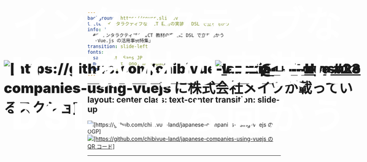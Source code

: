 ```yaml
---
background: https://cover.sli.dev
title: インタラクティブな ICT 教材の実装に DSL で立ち向かう
info: |
  ## インタラクティブな ICT 教材の実装に DSL で立ち向かう
  「Vue.js の活用事例特集」
transition: slide-left
fonts:
  sans: Noto Sans JP
  mono: Input Mono, monospace
theme: ./theme
---
```


<h1>
  <span class="line-1"><span class="accent">インタラクティブ</span>な</span>
  <br />
  <span class="line-2"><span class="accent">ICT教材</span>の実装に</span>
  <br />
  <span class="line-3"><span class="accent">DSL</span>で立ち向かう</span>
</h1>

<p class="abs-bl left-14 bottom-6">
  <a href="https://vuejs-meetup.connpass.com/event/355473/" class="flex gap-3 items-center"><img src="/vuejs-jp.png" alt="v-tokyo" class="w-10 pt-2" />v-tokyo #23</a>
</p>
<p class="abs-br right-14 bottom-6"><a href="https://x.com/naitokosuke">@naitokosuke</a></p>

<style>
h1 {
  margin-top: 2rem;
  font-size: 6rem !important;
  font-weight: 1000;
  line-height: 1.25;

  span { color: white; }

  .accent {
    color: color-mix(in srgb, var(--slidev-theme-primary), black 10%);
    font-weight: 1000;
  }

  .line-2 { letter-spacing: 1.05rem }
  .line-3 { letter-spacing: 0.82rem }
}

p {
  font-size: 2.25rem;
  font-weight: 1000;
  color: color-mix(in srgb, var(--slidev-theme-primary), black 10%);
}
</style>

---
layout: center
class: text-center
transition: slide-up
---

<div class="relative inline-block">
  <img src="/japanese-companies-using-vuejs.png" alt="[https://github.com/chibivue-land/japanese-companies-using-vuejs の OGP]" class="mx-auto h-130" />
  <a href="https://github.com/chibivue-land/japanese-companies-using-vuejs">
    <img src="/qr-japanese-companies-using-vuejs.png" alt="[https://github.com/chibivue-land/japanese-companies-using-vuejs の QR コード]" class="absolute bottom-4 right-10 z-10 w-70 screen-shot-embed" />
  </a>
</div>

---

<img
  src="/mates-on-japanese-companies-using-vuejs.png"
  alt="[https://github.com/chibivue-land/japanese-companies-using-vuejs に株式会社メイツが載っているスクショ]"
  class="flex items-center mx-auto screen-shot-embed"
  v-click
/>

<div
  class="animated-ellipse"
  style="top: 54%; left: 8%; width: 594px; height: 90px;"
/>

<img src="/mates-logo.png" alt="株式会社メイツ" class="absolute bottom-66 left-140 w-36 mates-logo" />

<style scoped>
.animated-ellipse {
  @apply absolute border-4 border-red-500;
  transform: scale(0);
  animation: pop-in 0.4s ease-out forwards;
  animation-delay: 1s;
  transform-origin: center;
}
@keyframes pop-in {
  0% { transform: scale(0); opacity: 0; }
  60% { transform: scale(1.2); opacity: 1; }
  100% { transform: scale(1); }
}

img.mates-logo {
  transform: scale(0);
  animation: pop-in 0.4s ease-out forwards;
  animation-delay: 1s;
  transform-origin: center;
}
</style>

---
layout: center
class: text-center
transition: slide-up
---

<h1>株式会社メイツ</h1>

<p :class="$slidev.nav.clicks === 1 ? 'clicked' : ''">一言で表すと</p>

<img src="/edutech.png" alt="edutech" class="mx-auto my-4 px-4" :class="$slidev.nav.clicks === 1 ? 'clicked' : ''" />

<div
  v-if="$slidev.nav.clicks === 1"
  class="overlay"
>
  <img src="/aim-at-logo.png" alt="aim@" class="mx-auto my-4" />
  <img src="/reco-logo.png" alt="reco" class="mx-auto my-4 w-50" />
</div>

<div style="display: none;" v-click />

<style scoped>
p.clicked { color: var(--slidev-theme-background); }
img.clicked { filter: blur(40px); }

.overlay {
  top: 5vh;
}
</style>

---
layout: center
---

<div class="flex items-center gap-12">
  <div class="flex-shrink-0">
    <a href="https://x.com/naitokosuke"><img src="/naitokosuke-sns-icon.png" class="w-56 h-56 rounded-full shadow-lg" /></a>
  </div>
  <div class="flex-1">
    <h2 class="text-5xl font-bold mb-6">ナイトウコウスケ</h2>
    <ul class="space-y-3 text-3xl">
      <li class="flex items-center">
        <span class="text-[#42b883] mr-2">▸</span>
        Compostion API 生まれ script setup 育ち
      </li>
      <li class="flex items-center">
        <span class="text-[#35495e] mr-2">▸</span>
        <logos-vue class="h-7 mt-1 mr-2" /> 3.2+
      </li>
    </ul>
    <div class="mt-8 pt-6 border-t border-gray-200">
      <p class="text-2xl text-gray-600">
        株式会社メイツ (2025.02~) <img src="/mates-logo.png" class="ml-2 h-10 inline-block" /><br/>
        フロントエンドエンジニア
      </p>
    </div>
  </div>
</div>

---
layout: center
---

<h1 class="text-8xl leading-36 font-bold mb-0">インタラクティブな<br /> ICT 教材の実装に<br /> DSL で立ち向かう</h1>

<div class="overlay overlay-white" v-click>
  <div>
    <h2 class="text-6xl">今日話すこと</h2>
    <ul class="mx-12 list-disc">
      <li class="text-5xl/24">株式会社メイツ</li>
      <li class="text-5xl/24">ICT 教材開発の課題</li>
      <li class="text-5xl/24">aim@ contents definition language</li>
    </ul>
  </div>
</div>

<style scoped>
.overlay { padding: 0 16px; }
</style>

---
layout: section
---

<h1 class="flex items-center justify-center text-8xl gap-4">
  <span>株式会社メイツ</span>
  <img src="/mates-logo.png" alt="mates inc." class="w-24 mt-4" />
</h1>

---
transition: slide-up
---

<div class="grid gap-4 grid-cols-3 items-center text-5xl my-20">
  <ul class="grid gap-12">
    <li class="font-bold underline underline-#D79A02 underline-offset-8">学習塾事業</li>
    <li class="font-bold underline underline-#e82518 underline-offset-8">アプリ事業</li>
  </ul>

  <img src="/mates-teams.svg" alt="[メイツの事業概要図]" class="col-span-2" />
</div>

---

<h1 class="flex items-center mb-12">
  <img src="/aim-at-logo.png" alt="aim@" aria-hidden="true" class="w-56" />
</h1>

<div class="grid grid-cols-2 gap-8 items-center">
  <ul class="space-y-4 text-4xl">
    <template v-if="$slidev.nav.clicks === 0">
      <li>学習塾向け ICT 教材</li>
      <li>定期テスト、英検、<br />高校入試、etc...</li>
      <li>Web アプリケーション</li>
    </template>
    <template v-if="$slidev.nav.clicks === 1">
      <li class="flex items-center">Web アプリ <logos-vue class="ml-2 h-8" /></li>
      <li>豊富な問題/解答形式</li>
      <li>マルチデバイス (& PWA)</li>
      <li>時間管理、メディアストリーミング、etc...</li>
    </template>
  </ul>
  <div>
    <img
      src="/aim-at-image.png"
      alt="[aim@ のイメージ]"
      class="mx-auto max-h-96"
    />
  </div>
</div>

<div style="display: none;" v-click />

---
class: text-center
layout: section
transition: slide-up
---

<h1 class="text-6xl">学習教材のドメイン知識は複雑</h1>

<p class="text-5xl">(一般的な話)</p>

---
transition: slide-up
---

<div class="mx-auto grid items-center justify-center">
  <h1>多様な学習形式と多様な問題形式</h1>
  <div class="grid grid-cols-3 gap-16 mx-auto">
    <ul class="grid gap-6 text-3xl border border-lightblue-200 bg-lightblue-50 rounded-lg p-4 h-100">
      <li>テスト</li>
      <li>一問一答</li>
      <li>ドリル</li>
      <li>模試</li>
      <li>講義動画</li>
      <li>インプット教材</li>
    </ul>
    <div class="grid col-span-2 grid-cols-2 gap-16 border border-lightblue-200 bg-lightblue-50 rounded-lg p-4 h-100">
      <ul class="grid gap-4 text-3xl">
        <li>択一</li>
        <li>複数選択</li>
        <li>穴埋め</li>
        <li>長文記述</li>
        <li>正誤</li>
        <li>書き順</li>
        <li>並び替え</li>
      </ul>
      <ul class="grid gap-4 text-3xl">
        <li>数式</li>
        <li>画像問題</li>
        <li>長文読解</li>
        <li>グラフ</li>
        <li>リスニング</li>
        <li>スピーキング</li>
        <li>作文添削</li>
      </ul>
    </div>
  </div>
</div>

---
transition: slide-up
layout: center
class: text-center
---

<h2 class="flex items-center text-7xl">
  <img src="/aim-at-logo.png" class="aim-at-logo" alt="aim@" aria-hidden="true" />
  <span>で扱う問題形式</span>
</h2>

<style scoped>
.aim-at-logo {
  width: 240px;
  margin-right: 1rem;
}
</style>

---
transition: slide-up
---

<h1 class="text-7xl">ChoiceFormat</h1>

<div class="grid grid-cols-3 gap-4 text-3xl mt-12">
  <ul class="grid gap-4">
    <li>単一選択/複数選択</li>
    <li>複数重複選択</li>
    <li>選択肢の解除機能</li>
    <li>選択肢のシャッフル</li>
    <li>選択肢に数式</li>
    <li>解答欄の結合</li>
  </ul>
  <img
    src="/choice-format.png"
    alt="[選択式問題のスクリーンショット]"
    class="mx-auto col-span-2 screen-shot-embed"
  />
</div>

---
transition: slide-up
---

<h1 class="text-7xl">WriteFormat</h1>

<div class="grid grid-cols-3 gap-4 text-4xl mt-12">
  <ul class="grid gap-4">
    <li>textarea (作文)</li>
    <li>解答欄の伸び縮み</li>
    <li>解答欄のクリア</li>
  </ul>
  <img
    src="/write-format.png"
    alt="記述形式のスクリーンショット"
    class="mx-auto col-span-2 screen-shot-embed"
  />
</div>

---
transition: slide-up
---

<h1 class="text-5xl">KanjiHiraganaHandWritingFormat</h1>

<div class="grid grid-cols-3 gap-4 text-4xl mt-12">
  <ul class="grid text-5xl gap-4">
    <li>書き順</li>
    <li>消しゴム</li>
    <li>undo</li>
  </ul>
  <img
    src="/kanji-hiragana-hand-writing-format.png"
    alt="手書き形式のスクリーンショット"
    class="mx-auto col-span-2 screen-shot-embed"
  />
</div>

---
transition: slide-up
---

<h1 class="text-7xl">全形式共通</h1>

<div class="grid grid-cols-3 gap-4 text-4xl mt-12">
  <ul class="grid">
    <li>マルバツ</li>
    <li>模範解答</li>
    <li>採点
    </li>
    <li>etc...</li>
  </ul>
  <img src="/scored-with-answer.png" alt="[採点後の模範解答の表示]" class="mx-auto col-span-2 screen-shot-embed" />
</div>

---

<h1 class="text-7xl mb-16">他にも...</h1>

<ul class="space-y-8 text-5xl">
  <li>Hiragana (ひらがなのみ入力)</li>
  <li>SelfScoring (自己採点)</li>
  <li>Speak (音声入力)</li>
  <li>etc...</li>
</ul>

---
layout: section
transition: slide-up
---

<h1 class="text-6xl">実際のコンテンツ開発とその課題</h1>

---
transition: slide-up
---

<h1 v-click>元々の学習画面</h1>

<img src="/old-aim-at.png" alt="元々の学習画面" class="mx-auto screen-shot-embed" />

<p class="text-4xl" v-click>CSV + 問題画像</p>

<ul class="grid gap-4 text-4xl" v-click>
  <li>問題画像の拡大・縮小</li>
  <li>解答欄と問題文が離れている</li>
</ul>

<div class="overlay overlay-blur" v-click>
  <img src="/sp-csv.png" alt="スマホで見た CSV コンテンツ" class="mx-auto my-20 screen-shot-embed" />
</div>

<p v-click class="overlay text-7xl emoji">🥲</p>

<style scoped>
:is(h1, ul, p) {
  position: absolute;
  width: fit-content;
  z-index: 10;
  background-color: var(--vue-green);
  border-radius: 10px;
  padding: 10px;
}

h1 { top: 30px; left: 30px; }

ul { top:300px; right: 10px; }

p { top: 150px; right: 10px; }

p.emoji {
  top: 330px;
  left: 660px;
  z-index: 1000;
  height: 130px;
  width: 130px;
}

.overlay { img { height: 500px; } }
</style>

---

<img src="/csv-content.png" alt="CSV コンテンツ" class="mx-auto screen-shot-embed h-125" />

<div :class="$slidev.nav.clicks === 0 ? 'hidden' : 'overlay overlay-blur'">
  <div class="text-3xl bg-white/90 p-8 rounded-lg">
    <ul v-if="$slidev.nav.clicks === 1">
      <li>問題文中に出てくる解答欄に直接入力できない</li>
      <li>スマホで見ると問題も解答欄もどちらも狭い</li>
      <li>問題画像の読み込みが完了するまでコンテンツを利用できない</li>
    </ul>
    <ul v-if="$slidev.nav.clicks === 2">
      <li>CSV のバリデーションがめんどい</li>
      <li>コンテンツ作成時のプレビューが大変</li>
      <li>画像データなのでレスポンシブ対応が大変 <br />(画像の拡大縮小くらい)</li>
      <li>PDF は扱いたくない、、、</li>
    </ul>
  </div>
</div>

<div style="display: none;" v-click />
<div style="display: none;" v-click />

<style scoped>
.overlay {
  position: fixed;
  top: 0;
  left: 0;
  width: 100%;
  height: 100%;
  background: rgba(0, 0, 0, 0.05);
  display: flex;
  justify-content: center;
  align-items: flex-start;
  z-index: 1000;

  > div {
    background: rgba(255, 255, 255, 0.9);
    padding: 2rem;
    border-radius: 0.5rem;
    width: 80%;
    margin-top: 20vh;
    overflow-y: auto;
    box-shadow: 0 4px 6px rgba(0, 0, 0, 0.1);

    h2 {
      font-size: 1.5rem;
      margin-bottom: 1.5rem;
      color: #333;
    }

    ul {
      list-style-type: disc;
      padding-left: 1.5rem;
      margin-bottom: 1rem;

      ul {
        list-style-type: circle;
        margin-top: 0.5rem;
      }
    }

    li {
      margin-bottom: 0.5rem;
      line-height: 1.5;
    }
  }
}

.hidden { display: none; }
</style>

---
layout: section
transition: slide-up
---

<h1 class="text-8xl">DSL で立ち向かう</h1>

---
transition: slide-up
---

<h1>何でどうやってコンテンツを作る？(ベース)</h1>

<br />

<ul class="grid gap-8 text-6xl">
  <li>LaTeX？ <devicon-latex /></li>
  <li>HTML？ <logos-html5 /></li>
  <li>Markdown？ <logos-markdown /></li>
  <li>独自フォーマット？</li>
</ul>

<style scoped>
h1 { font-size: 46px; }
</style>

---
transition: slide-up
---

<h1 class="flex items-center gap-5 mb-0">LaTeX <devicon-latex text-7xl mt-2 /></h1>

<br />
<br />

<p class="text-6xl flex gap-2 items-center"><mdi-circle-outline class="text-green-500" />表現力</p>
<small class="ml-20">数式や図表の表現力が高い</small>

<br />
<br />

<p class="text-6xl flex gap-2 items-center"><mdi-triangle-outline class="text-blue-500" />Web との親和性</p>
<small class="ml-20">HTML に変換できるけど、、、</small>

<br />
<br />

<p class="text-6xl flex gap-2 items-center"><mdi-triangle-outline class="text-blue-500" />馴染みのない開発者も多少</p>
<small class="ml-20">開発者都合だけど、、、</small>

---
transition: slide-up
---

<h1>HTML <logos-html5 /> (+ CSS)</h1>

<br />
<br />

<p class="text-6xl flex gap-2 items-center"><mdi-circle-outline class="text-green-500" />Web での表現力</p>

<br />
<br />

<p class="text-6xl flex gap-2 items-center"><mdi-close class="text-red-500" />手書きが面倒</p>
<small class="ml-20">タグを全部書くのが大変</small><br />
<small class="ml-20">数式も MathML で書く、、、？</small>

---
transition: slide-up
---

<h1>Markdown <logos-markdown /></h1>

<br />
<br />

<p class="text-6xl flex gap-2 items-center"><mdi-circle-outline class="text-green-500" />比較的書きやすい/読みやすい</p>

<br />
<br />

<p class="text-6xl flex gap-2 items-center"><mdi-circle-outline class="text-green-500" />拡張が容易</p>
<small class="ml-20">既存のプロセッサやプラグインが利用できる(markdown-it など)</small>

---
layout: center
---

<div class="grid gap-8 text-7xl">
  <p>HTML を書きたい！</p>
  <p>(手書きは大変)</p>
  <p>HTML を簡潔に書きたい！！</p>
  <p>基本的には Markdown で</p>
  <p>LaTeX などは局所的に</p>
</div>

---
layout: section
class: text-7xl
transition: view-transition
---

<br />

<h1 class="flex items-center justify-center gap-12">
  <span class="view-a">A</span><span class="view-c">C</span><span class="view-d">D</span><span class="view-l">L</span>
</h1>

<style scoped>
.view-a { view-transition-name: a; color: var(--aim-at-red) !important; }
.view-c { view-transition-name: c; color: var(--aim-at-red) !important; }
.view-d { view-transition-name: d; color: var(--aim-at-red) !important; }
.view-l { view-transition-name: l; color: var(--aim-at-red) !important; }
</style>

---
layout: center
class: text-center
transition: view-transition
---

<h1><span class="view-a">A</span>im@ <span class="view-c">C</span>ontents <span class="view-d">D</span>efinition <span class="view-l">L</span>anguage</h1>

<style scoped>
.view-a { view-transition-name: a; color: var(--aim-at-red); }
.view-c { view-transition-name: c; color: var(--aim-at-red); }
.view-d { view-transition-name: d; color: var(--aim-at-red); }
.view-l { view-transition-name: l; color: var(--aim-at-red); }
</style>

---
transition: slide-up
---

<h1>
  <span class="view-a">A</span>im@ 
  <span class="view-c">C</span>ontents 
  <span class="view-d">D</span>efinition 
  <span class="view-l">L</span>anguage
</h1>

<div class="grid gap-16">
  <h2 class="text-4xl grid items-center">
    Markdown 拡張した DSL <span class="text-2xl">
    (<span class="font-bold text-#2897c8">D</span>omain <span class="font-bold text-#2897c8">S</span>pecific <span class="font-bold text-#2897c8">L</span>anguage)</span>
  </h2>
  <div class="grid grid-cols-3 gap-24">
    <div>
      <ul class="grid gap-2 text-3xl">
        <li>KaTeX</li>
        <li>ルビ、画像、動画</li>
        <li>sanitize</li>
      </ul>
    </div>
    <div class="col-span-2">
      <ul class="grid gap-2 text-3xl">
        <li>塾固有のレイアウト</li>
        <li>専用のタグ</li>
        <li>問題ごとのメタ情報</li>
      </ul>
    </div>
  </div>
  <div v-click class="overlay overlay-white">
    <div>
      <p class="text-5xl text-center">
        <span>1 問の問題、ヒント、解説、メタ情報を</span><br />
        <span>1 つのファイルで記述できる</span>
      </p>
      <p class="text-3xl text-end mt-15 mr-5"><logos-vue text-3xl mr-2 />SFC...?</p>
    </div>
  </div>
</div>

<style scoped>
.view-a { view-transition-name: a; color: var(--aim-at-red); }
.view-c { view-transition-name: c; color: var(--aim-at-red); }
.view-d { view-transition-name: d; color: var(--aim-at-red); }
.view-l { view-transition-name: l; color: var(--aim-at-red); }

.overlay {
  p:first-child {
    margin-top: 100px;
    background-color: var(--slidev-theme-background);
    padding: 10px;
    border-radius: 10px;
    border: 2px solid var(--slidev-theme-text);
  }
}
</style>

---
transition: slide-up
---

<h1 class="text-4xl">ACDL 例</h1>

<div class="grid grid-cols-2 gap-2">

```markdown
<aim-question>
## 因数分解小テスト

### １. 因数分解しなさい

(1) $9x^2 - 16=$ <aim-input />
</aim-question>

<aim-meta>
配点: '0'
解説画像:
  - kaisetsu.png
問題種類*: その他
問題形式: 演習問題形式
...
</aim-meta>
```

```markdown
<aim-answer>
(1) $9x^2 - 16 = (3x + 4)(3x - 4)$

<aim-img
  filename="kaisetsu.png"
  width="600px"
/>
</aim-answer>

<aim-hint>
# ヒント

- ヒント 1
- ヒント 2
- ヒント 3

</aim-hint>
```

</div>

<style scoped>
:deep(.slidev-code) {
  code {
    font-size: 1.2rem;
    line-height: 1.3;
  }
}
</style>

---

<img src="/cms-example.png" alt="aim@ CMS のサンプル" class="w-200 mx-auto screen-shot-embed" />

---
layout: section
transition: slide-up
---

<h1 class="text-6xl">ACDL のランタイム</h1>

---
transition: slide-up
layout: center
---

<div class="grid grid-cols-2 gap-6">
  <div class="border border-gray-300 rounded-xl p-6 shadow-lg w-110">
    <h2 class="text-4xl font-bold mb-4">ユーザー入力</h2>
    <ul class="space-y-2 text-2xl">
      <li class="flex items-start">
        <span class="mr-2 mt-1">•</span>
        自作ソフトウェアキーボード
      </li>
      <li class="flex items-start">
        <span class="mr-2 mt-1">•</span>
        入力フィールドの状態管理
      </li>
      <li class="flex items-start">
        <span class="mr-2 mt-1">•</span>
        解答のバリデーション
      </li>
    </ul>
  </div>
  <div class="border border-gray-300 rounded-xl p-6 shadow-lg">
    <h2 class="text-4xl font-bold mb-4">メディアの取り扱い</h2>
    <ul class="space-y-2 text-2xl">
      <li class="flex items-start">
        <span class="mr-2 mt-1">•</span>
        ストリーミング
      </li>
      <li class="flex items-start">
        <span class="mr-2 mt-1">•</span>
        プレイヤー
      </li>
      <li class="flex items-start">
        <span class="mr-2 mt-1">•</span>
        認可
      </li>
      <li class="flex items-start">
        <span class="mr-2 mt-1">•</span>
        cleanup の処理
      </li>
    </ul>
  </div>
</div>

---

<h1>インタラクション実装 (ランタイム) の課題</h1>

<br />

<div v-if="$slidev.nav.clicks === 0" class="text-4xl grid">
  <ul class="grid gap-10">
    <li>コンテンツは DSL で記述されて、生の HTML (DOM) <br />に変換される</li>
    <li><logos-vue /> で実装する部分と生 DOM を混ぜ合わせて<br />インタラクティブにする必要がある</li>
  </ul>
  <br />
  <span class="mb-4 text-3xl">例えば</span>
  <span class="text-2xl font-bold">ソフトウェアキーボード、採点処理時に正誤を表示、etc...</span>
</div>

<div v-if="$slidev.nav.clicks === 1" class="overlay overlay-white">
  <div>
    <ul class="text-4xl grid gap-6">
      <li>愚直にやると <logos-vue /> の世界と生 DOM の世界を<br />何度も行き来することになる</li>
      <li>
        生 DOM をいじると UI の記述が命令的になる
        <ul class="mt-6 text-3xl grid gap-4 list-disc px-10">
          <li>selector はどうするか</li>
          <li>その時点での DOM 全体の構造が不明</li>
          <li>イベントリスナーの管理がめんどくさい</li>
        </ul>
      </li>
    </ul>
    <p class="mt-12 font-bold text-4xl text-center">UI の仕様がわからなくなる (なんでもできてしまう)</p>
  </div>
</div>

<p v-if="$slidev.nav.clicks === 2" class="text-4xl leading-18">
  あらゆるところで <logos-vue /> のスケジューラーのことを考慮<br />しながら実装する必要がある
  <br />
  <span class="text-3xl">(どこで nextTick() を使うか使わないか)</span>
</p>

<template v-if="$slidev.nav.clicks === 3">
  <p class="text-4xl font-bold underline mt-4">これらをうまく解決したい</p>

  <ul class="text-5xl grid gap-10 mt-10">
    <li><logos-vue /> と生 DOM の組み合わせ</li>
    <li>生 DOM 操作の命令的な記述</li>
    <li><logos-vue /> のスケジューラー (nextTick())</li>
  </ul>
</template>

<div style="display: none;" v-click />
<div style="display: none;" v-click />
<div style="display: none;" v-click />

<style scoped>
h1 { font-size: 47px; }
</style>

---
transition: slide-up
---

<h1 class="text-6xl">ランタイムの実装のアプローチ</h1>

<p class="text-5xl mt-16">実装を 2 つの空間に分離する</p>

<div class="grid grid-cols-2 gap-8 mt-10">
  <div class="border p-8 border-solid border-gray-300 rounded-lg">
    <h2 class="text-6xl mb-4 font-bold">Infra</h2>
    <p class="text-4xl mt-8">UI 更新の仕組み</p>
  </div>
  <div class="border p-8 border-solid border-gray-300 rounded-lg">
    <h2 class="text-6xl mb-4 font-bold">Impl</h2>
    <p class="text-4xl mt-8">ビジネスロジック</p>
  </div>
</div>

---

# Infra のアーキテクチャ

<img
  src="/aim-at-markdown-arch.png"
  alt="aim@ のアーキテクチャ"
  class="w-145 mx-auto"
/>

<p
  style="position: absolute; bottom: 345px; right: 520px;"
  class="text-4xl description"
  v-click
>
  宣言的な UI の状態
  <br />
  (デカい reactive object)
</p>

<p
  style="position: absolute; bottom: 130px; right: 100px;"
  class="text-4xl description"
  v-click
>
  ACDL → HTML
</p>

<p
  style="position: absolute; bottom: 235px; right: 20px;"
  class="text-4xl description"
  v-click
>
  HTML にインタラクティブな機能を注入
</p>

<style scoped>
.description {
  background-color: var(--slidev-theme-accent);
  color: var(--slidev-theme-background);
  padding: 10px 20px;
  border-radius: 10px;
  font-weight: bold;
}
</style>

---

<h1 class="text-6xl">Render</h1>

<div class="grid grid-cols-3">
<div>

<ul class="grid gap-4 text-4xl">
  <li>ACDL → HTML</li>
  <br />
  <li>pre process</li>
  <li>post process</li>
  <li>sanitize</li>
</ul>

</div>
<div class="col-span-2">

```ts
function render(s: string, opts?: RenderOptions): string {
  return [preProcess, markdown.render, postProcess, sanitize].reduce(
    (acc, p) => p(acc, opts),
    s
  );
}

interface RenderOptions {
  shouldRenderMedia: boolean;
  isVertical: boolean;
  // etc...
}
```

</div>
</div>

<div
  v-if="$slidev.nav.clicks === 1"
  class="overlay overlay-blur"
  style="overflow: hidden; padding: 10px;"
>
<div class="w-200 relative">

<div class="absolute top-7 right-10 text-white bg-gray-800 px-2 py-1 rounded text-3xl font-bold z-10">ACDL</div>

```html
## 因数分解小テスト ### １. 因数分解しなさい (1) $9x^2 - 16=$ <aim-input />
```

<div
  class="absolute top-7 right-10 text-white bg-gray-800 px-2 py-1 rounded text-3xl font-bold z-10"
  style="margin-top: 10rem;;"
>
  HTML
</div>

<br />

```html
<div class="pa-2 rendered overflow-y-auto full-height">
  <h2>因数分解小テスト</h2>
  <h3>１. 因数分解しなさい</h3>
  <p>
    (1)
    <span class="katex">
      <span class="katex-html">
        <span class="base">
          <span
            class="strut"
            style="height:0.897438em;vertical-align:-0.08333em;"
          ></span>
          <span class="mord">9</span>
          <span class="mord">
            <span class="mord mathnormal">x</span>
            <span class="msupsub">
              <span class="vlist-t">
                <span class="vlist-r">
                  <span class="vlist" style="height:0.8141079999999999em;">
                    <span style="top:-3.063em;margin-right:0.05em;">
                      <span class="pstrut" style="height:2.7em;"></span>
                      <span class="sizing reset-size6 size3 mtight">
                        <span class="mord mtight">2</span>
                      </span>
                    </span>
                  </span>
                </span>
              </span>
            </span>
          </span>
          <span
            class="mspace"
            style="margin-right:0.2222222222222222em;"
          ></span>
          <span class="mbin">−</span>
          <span
            class="mspace"
            style="margin-right:0.2222222222222222em;"
          ></span>
        </span>
        <span class="base">
          <span
            class="strut"
            style="height:0.64444em;vertical-align:0em;"
          ></span>
          <span class="mord">1</span>
          <span class="mord">6</span>
          <span
            class="mspace"
            style="margin-right:0.2777777777777778em;"
          ></span>
          <span class="mrel">=</span>
        </span>
      </span>
    </span>
    <span class="question-field">
      <span class="question-field-input-wrapper">
        <input class="question-field-input" data-aim-tag="" placeholder="" />
      </span>
      <span class="question-field-error"></span>
    </span>
  </p>
</div>
```

</div>
</div>

<div v-click style="display: none;" />

<style scoped>
.overlay { display: grid; justify-items: center; }

:deep(.slidev-code) {
  code { font-size: 1.1rem; line-height: 1.2; }
}
</style>

---
transition: slide-up
---

<h1 class="text-5xl">Bridge</h1>

<div class="grid gap-8">
<ul class="grid gap-2">
  <li class="text-3xl">宣言的な UI の状態</li>
  <li class="text-3xl">問題データから作成されるリアクティブオブジェクト</li>
</ul>

<div>

<img src="/vue-bridge-dom.drawio.svg" alt="what is bridge?" class="w-170 mx-auto" />

</div>
</div>

---
layout: center
transition: slide-up
---

<img src="/bridge-structure.drawio.svg" alt="what is bridge?" class="h-120 mx-auto" />

<div v-if="$slidev.nav.clicks === 1" class="overlay overlay-blur">
<div class="bg-white/90 p-8 rounded-lg">

```ts
const bridge = ref<MarkdownQuestionBridge | null>(null);

interface MarkdownQuestionBridge {
  questionFormatsBridges: QuestionFormatBridge[];
}

type QuestionFormatBridge =
  | SingleFormatBridge
  | SpeakFormatBridge
  | ChoiceFormatBridge
  | WriteFormatBridge
  | SelfScoringFormatBridge;
//  ...
```

</div>
</div>

<div v-click style="display: none;" />

<style scoped>
.overlay {
  > div {
    width: fit-content;
    display: grid;
    justify-self: center;
    place-items: center;
    height: 100%;

    :deep(.slidev-code) {
      code {
        font-size: 1.5rem;
        line-height: 1.3;
      }
    }
  }
}
</style>

---

<h1 class="text-5xl">Bridge は巨大リアクティブオブジェクト</h1>

<div class="grid gap-8 mt-12">
  <p class="text-5xl text-gray-600"><span v-mark="{ color: 'var(--aim-at-red)' }">すべての UI 状態を管理</span></p>

  <div class="mt-8">
    <p class="text-4xl flex items-center gap-2"><logos-vue /> の reactivity system が嬉しい</p>
    <div class="grid grid-cols-2 gap-8 mt-12">
      <div class="p-8 border bg-#42b883 rounded-lg text-center">
        <p class="text-4xl font-bold text-#35495e">.value</p>
      </div>
      <div class="p-8 border bg-#35495e rounded-lg text-center">
        <p class="text-4xl font-bold text-#42b883">deep watch</p>
      </div>
    </div>
  </div>
</div>

<style scoped>
.text-aim-at-red { color: var(--aim-at-red); }
</style>

---
transition: slide-up
---

<h1 class="text-8xl">Hydration</h1>

<br />

<div class="grid grid-cols-2">

<ul class="grid gap-10 ">
  <li class="text-4xl">DOM と Bridge のリンク</li>
  <li class="text-3xl">Vue の世界の外で DOM 操作</li>
</ul>

```ts
hydrate({
  markdownQuestionBridge,
  inputElementClassName,
  // ...
});
```

</div>

<style scoped>
:deep(.slidev-code) {
  height: fit-content;
  code {
    font-size: 1.5rem;
    line-height: 1.3;
  }
}
</style>

---
transition: slide-up
---

<p class="text-5xl">{{ message }}</p>

<br />
<br />

````md magic-move
```ts
const real: document.getElementById(hydrationId);
```

```ts
ctx.markdownQuestionBridge.value?.questionFormatsBridges.forEach(
  (markdownQuestionFormat, i) => {
    switch (markdownQuestionFormat.type) {
      case QuestionFormatBridgeType.Write:
      case QuestionFormatBridgeType.Choice: {
        hydrateInput(ctx, real, markdownQuestionFormat, i);
        break;
      }
      // ...
    }
  }
);
```

```ts
function hydrate(ctx: HydrateContext): HydratedHandler {
  // ...
  const update = () => {
    try {
      internalUpdate(ctx, real);
    } catch (e) {
      // error handling
    }
  };

  // HydratedHandler
  return { update /* ... */ };
}
```
````

<script setup>
import { computed } from "vue";
const message = computed(() => {
  if ($slidev.nav.clicks === 0) return "1. 対象の DOM 要素を取得";
  if ($slidev.nav.clicks === 1) return "2. DOM に Bridge を hydrate ";
  if ($slidev.nav.clicks === 2) return "3. HydratedHandler の生成";
  return "";
});
</script>

<style scoped>
:deep(.slidev-code) {
  font-size: 1.4rem !important;
  line-height: 1.3 !important;
}
</style>

---

```ts
// bridge を生成
bridge.value = build(questionFormats /* ... */);

// DOM を生成 (v-html で挿入)
renderedQuestionText.value = render(acdl /* ... */);

// bridge を DOM に hydrate
nextTick(() => {
  hydratedHandler = hydrate({
    markdownQuestionBridge: bridge,
    targetSelector: "#question-42445345736",
    /* ... */
  });
});
```

<br />

```ts
// Bridge を watch して受け取った HydratedHandler を実行することで UI を更新する
const bridge = ref<MarkdownQuestionBridge | null>(null);
watch([bridge, activeQuestionFieldInfo], () => hydratedHandler?.update?.(), {
  deep: true,
});
```

<div v-if="$slidev.nav.clicks === 1" class="overlay">

<img
  src="/aim-at-markdown-arch.png"
  alt="aim@ のアーキテクチャ"
  class="mx-auto h-130"
/>

</div>

<div v-click style="display: none;" />

<style scoped>
h1 {
  font-size: 4rem;
  position: absolute;
  top: 10px;
  right: 10px;
  z-index: 999;
  border: 1px solid var(--slidev-theme-text);
  padding: 1px;
  border-radius: 10px;
}


:deep(.slidev-code) {
  code {
    font-size: 1.1rem;
    line-height: 1.3;
  }
}
</style>

---

<h1 class="text-7xl">ここまでで Infra は揃った</h1>

<br />

<p class="text-6xl leading-18">Bridge を操作することで<br />UI が更新される</p><br />
<p class="text-6xl leading-18">Bridge を使って UI に関する<br />ビジネスロジックを実装していく</p>

---

<h1 class="text-5xl">Impl</h1>

<div class="grid gap-8">
  <p class="text-4xl">Bridge を使って UI に関するビジネスロジックを記述</p>

  <ul class="grid gap-4 text-3xl">
    <li>時間切れ → 自動採点 → <mdi-circle-outline class="text-green-500" /><mdi-close class="text-red-500" /></li>
    <li>学習フェーズ (回答中、採点後、見直し) の変更 → UI の更新</li>
    <li>選択肢選択のビジネスロジック <span class="text-xl">(コンテンツの設定によって挙動が変わる)</span>
      <ul class="mt-3 text-xl list-disc ml-6">
        <li :class="$slidev.nav.clicks === 1 ? 'text-aim-at-red' : ''">選択済み選択肢 (追加されるのか、解除されるのか)</li>
      </ul>
    </li>
    <li>数式入力の不正な入力に対するバリデーション
      <ul class="mt-3 text-xl list-disc ml-6">
        <li>累乗のネストや 2 重根号、半分数の禁止、etc...</li>
      </ul>
    </li>
    <li>
      <span :class="$slidev.nav.clicks === 1 ? 'text-aim-at-red' : ''">左右キーの押下で解答欄移動</span>、etc...
    </li>
  </ul>

  <div v-if="$slidev.nav.clicks === 1" class="overlay overlay-blur">
    <p class="text-4xl leading-relaxed px-8">
      中でも DSL によってレンダリングされた部分からの<br />イベント (input, focus, blur, etc...) は <span class="text-aim-at-red">UserAction</span> <br />という名前で実装されている
    </p>
  </div>
</div>

<div v-click style="display: none;" />

<style scoped>
.overlay {
  z-index: 999;
  padding: 2rem;

  > p {
    margin-bottom: 250px;
    padding: 1rem;
    border-radius: 1rem;
    background-color: var(--slidev-theme-background);
    height: fit-content;
    border: 2px solid var(--slidev-theme-text);
  }
}

.overlay-blur { backdrop-filter: blur(1px); }

.text-aim-at-red { color: var(--aim-at-red); }
</style>

---

<h1 class="text-4xl">キーボードごとに多様なアクションが実装</h1>

<br />
<br />
<br />

<img v-if="$slidev.nav.clicks === 0" src="/keyboard-math.png" alt="" class="w-full mx-auto screen-shot-embed" />
<img v-if="$slidev.nav.clicks === 1" src="/keyboard-choice.png" alt="" class="w-full mx-auto screen-shot-embed" />
<img v-if="$slidev.nav.clicks === 2" src="/keyboard-chemistry.png" alt="" class="w-full mx-auto screen-shot-embed" />
<img v-if="$slidev.nav.clicks === 3" src="/keyboard-tegaki.png" alt="" class="w-full mx-auto screen-shot-embed" />

<div v-if="$slidev.nav.clicks === 4" class="mt-4">
    <h2 class="text-3xl font-semibold mb-10">実 DOM にバインドされる UserActions</h2>
    <ul class="list-disc list-inside space-y-6 text-2xl">
      <li>handleInput</li>
      <li>handleFocus</li>
      <li>handleBlur</li>
      <li>handleClickDeleteButton</li>
    </ul>
    <img src="/hydration-binding-user-actions.png" alt="" class="h-110 mx-auto screen-shot-embed absolute bottom-5 right-30" />
</div>

<img v-if="$slidev.nav.clicks === 5" src="/user-actions.png" alt="" class="w-full mx-auto screen-shot-embed" />

<div v-click style="display: none;" />
<div v-click style="display: none;" />
<div v-click style="display: none;" />
<div v-click style="display: none;" />
<div v-click style="display: none;" />

---
transition: slide-up
---

<h1 class="text-6xl">binding</h1>

<p class="text-4xl">キーボードごとのアクションを DOM に紐付ける</p>

<br />
<br />
<br />

  <div class="grid gap-16 ">
    <ul class="text-4xl grid gap-8">
      <li><logos-vue /> コンポーネント (キーボード等) のイベント</li>
      <li>生 DOM (DSL でレンダリングされた要素) のイベント</li>
    </ul>
    <p class="text-4xl">異なる世界のイベントを統一的に扱いたい</p>
  </div>

---
transition: slide-up
---

<h1 class="text-6xl">2 つのバインディング方法</h1>

<h2 class="text-3xl">bind via <logos-vue text-2xl /> template</h2>

```html
<template>
  <EnglishKeyboard
    @click:english-key="bridge.userActions.english.vueBindings.swKeyboard.handleClickKey"
    ...
  />
</template>
```

<br />

<h2 class="text-3xl">bind via hydration</h2>

```ts
const hydrate = (/** ... */) => {
  // ...
  target.addEventListener("input", (e) =>
    bridge.userActions.english.hydrationBindings.handleInput(e)
  );
};
```

<div v-if="$slidev.nav.clicks === 1" class="overlay overlay-blur">
  <img src="/binding-methods.png" alt="user action binding" class="h-100 mx-auto mt-20" />
</div>

<div v-click style="display: none;" />

<style scoped>
ol { font-size: 1.4rem; }

:deep(.slidev-code) {
  code { font-size: 1.1rem; line-height: 1.1; }
}
</style>

---
layout: center
---

<img src="/cohesion.png" alt="VS Code でのディレクトリツリー" class="h-130 mx-auto" />

<style scoped>
.slidev-layout { background-color: #1E1F30 !important; }
</style>

---

<br />
<div class="grid gap-12 grid-cols-2">
  <div>
    <h2 class="text-6xl mb-8">Infra</h2>
    <ul class="grid text-4xl gap-4">
      <li>Bridge: UI の状態管理</li>
      <li>Render: ACDL → HTML</li>
      <li>Hydration: DOM 連携</li>
    </ul>
  </div>
  <div>
    <h2 class="text-6xl mb-8">Impl</h2>
    <ul class="grid text-4xl gap-4">
      <li>ビジネスロジック</li>
      <li>ユーザーアクション</li>
      <li>Bridge を操作して UI 更新</li>
    </ul>
  </div>
</div>

<ul class="text-4xl tracking-wider mt-24 grid gap-4">
  <li><span v-mark="{ color: 'var(--aim-at-red)' }">生 DOM と Vue の境界を明確にした</span></li>
  <li><span v-mark="{ color: 'var(--aim-at-red)' }">Bridge を操作して UI を更新 (UI を宣言的に記述)</span></li>
</ul>

---
layout: section
transition: slide-up
---

<h1 class="text-5xl">DSL でインタラクティブ教材に立ち向かう</h1>

---

# まとめ

<div class="grid gap-16 text-5xl">
  <div class="before-after-container">
    <div class="image-wrapper">
      <img src="/choice-format-old.png" alt="Before: CSV + 画像形式" :class="$slidev.nav.clicks <= 1 ? 'active' : 'inactive'" />
      <div class="image-label" :class="$slidev.nav.clicks === 0 ? 'visible' : 'hidden'">Before (CSV + 画像)</div>
    </div>
    <div class="image-wrapper">
      <img src="/choice-format.png" alt="After: ACDL形式" :class="$slidev.nav.clicks <= 1 ? 'inactive' : 'active'" />
      <div class="image-label" :class="$slidev.nav.clicks === 0 ? 'hidden' : 'visible'">After (ACDL)</div>
    </div>
  </div>

  <div v-click style="display: none;" />

  <div class="overlay overlay-white" v-if="$slidev.nav.clicks === 1">
    <div>
      <ul class="grid gap-4">
        <li>CSV + 画像では解答欄と問題文が分離</li>
        <li>レスポンシブ対応の困難さ</li>
        <li>インタラクティブな教材実装の複雑性</li>
      </ul>
    </div>
  </div>

  <div v-click style="display: none;" />

  <div class="overlay overlay-white" v-click>
    <div>
      <ul class="grid gap-4">
        <li>問題文中に直接解答欄を配置</li>
        <li>マルチデバイス対応の実現</li>
        <li>コンテンツ開発の DX 改善</li>
        <li class="text-3xl">(単一ファイル、 プレビュー環境)</li>
      </ul>
    </div>
  </div>

  <div class="overlay overlay-white" v-click>
    <div>
      <ul class="grid gap-4">
        <li>ACDL (DSL) によるコンテンツ記述</li>
        <li>Bridge による宣言的な UI 記述</li>
        <li>ドメインロジックの凝集度の向上</li>
      </ul>
    </div>
  </div>
</div>

<style scoped>
.before-after-container {
  display: flex;
  justify-content: center;
  align-items: center;
  gap: 2rem;
  width: 100%;
  margin: 0 auto 2rem;
  height: 400px;
}

.image-wrapper {
  position: relative;
  display: flex;
  flex-direction: column;
  align-items: center;
  gap: 1rem;
}

.image-wrapper img {
  height: 300px;
  width: auto;
  transition: all 0.6s ease-in-out;
  border-radius: 0.5rem;
  box-shadow: 0 2px 4px rgba(0, 0, 0, 0.05);
}

.image-wrapper img.active {
  height: 380px;
  filter: brightness(1);
  box-shadow: 0 4px 12px rgba(0, 0, 0, 0.1);
}

.image-wrapper img.inactive {
  height: 150px;
  filter: brightness(0.3) opacity(0.5);
  box-shadow: 0 1px 2px rgba(0, 0, 0, 0.05);
}

.image-label {
  color: var(--slidev-theme-text);
  font-size: 1.5rem;
  font-weight: 600;
  transition: opacity 0.6s ease;
  margin-top: 0.5rem;
}

.image-label.visible { opacity: 1; }

.image-label.hidden { opacity: 0.3; }

</style>

---
layout: center
transition: slide-up
---

<h1 class="text-6xl">今後の課題</h1>

<div class="grid gap-8">
  <div>
    <h2 class="text-4xl mb-2 font-bold">レガシー CSV コンテンツの負債</h2>
    <ul class="grid gap-2 text-3xl ml-9 list-disc">
      <li>膨大なフォーマット、複雑怪奇な実装...</li>
      <li>ACDL 実装との二重管理</li>
    </ul>
  </div>

  <div>
    <h2 class="text-4xl mb-2 font-bold">テストと品質保証</h2>
    <ul class="grid gap-2 text-3xl ml-9 list-disc">
      <li>要件が複雑すぎて、動作確認が非常に大変</li>
      <li>テストの拡充と改善</li>
    </ul>
  </div>

  <div>
    <h2 class="text-4xl mb-2 font-bold">ACDL 自身の進化</h2>
    <ul class="grid gap-2 text-3xl ml-9 list-disc">
      <li>より表現力豊かに、より使いやすく</li>
    </ul>
  </div>
</div>

---

<h1 class="text-7xl">Time is up...</h1>

<ul class="text-4xl grid gap-4 mx-16">
  <li v-click>タイマー</li>
  <li>
    <span class="block mb-3" v-click>生徒の学習フェーズ</span>
    <ul class="ml-8 mt-2 text-3xl list-disc grid">
      <li v-after>解答中</li>
      <li v-after>マルバツ</li>
      <li v-after>やり直し</li>
      <li v-after>etc...</li>
    </ul>
  </li>
  <li v-click>発音問題</li>
  <li v-after>etc...</li>
</ul>

<div v-click class="overlay overlay-white">
  <p class="text-4xl">But!!!!!!</p>
</div>

<div v-click class="overlay overlay-white">
  <div class="grid grid-cols-2 items-center mx-16">
    <p class="text-5xl">
      tech-lead of <img src="/mates-logo.png" alt="aim@" class="h-12 inline-block mx-2 mb-4" /><br />
      is here today ...lol<br/>
      <span class="text-2xl">(Ask him anything!)</span>
    </p>
    <img src="/ubugeeei-icon.jpg" alt="aim@" class="h-100" />
  </div>
</div>

<style scoped>
</style>

---
layout: center
class: text-center
---

<h1 class="text-5xl">仲間を募集しています</h1>

<div class="mt-12 grid grid-cols-2 gap-8">
  <div class="flex flex-col items-center">
    <img src="/wantedly.png" alt="Wantedly 上のメイツのページ" class="h-60 screen-shot-embed mb-4" />
    <p class="text-3xl text-center">Wantedly で<br />「メイツ」と検索！</p>
  </div>
  <div class="flex flex-col items-center">
    <img src="/vue-fes-japan-2025.png" alt="Vue Fes Japan 2025" class="h-60 screen-shot-embed mb-4" />
    <p class="text-3xl text-center">Vue Fes Japan<br />スポンサー (予定)</p>
  </div>
</div>

---
layout: section
class: text-3xl
---

# ありがとうございました
